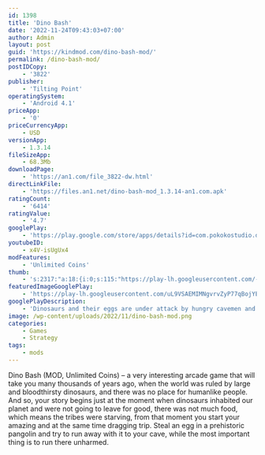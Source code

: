 ```yaml
---
id: 1398
title: 'Dino Bash'
date: '2022-11-24T09:43:03+07:00'
author: Admin
layout: post
guid: 'https://kindmod.com/dino-bash-mod/'
permalink: /dino-bash-mod/
postIDCopy:
    - '3822'
publisher:
    - 'Tilting Point'
operatingSystem:
    - 'Android 4.1'
priceApp:
    - '0'
priceCurrencyApp:
    - USD
versionApp:
    - 1.3.14
fileSizeApp:
    - 68.3Mb
downloadPage:
    - 'https://an1.com/file_3822-dw.html'
directLinkFile:
    - 'https://files.an1.net/dino-bash-mod_1.3.14-an1.com.apk'
ratingCount:
    - '6414'
ratingValue:
    - '4.7'
googlePlay:
    - 'https://play.google.com/store/apps/details?id=com.pokokostudio.dinobash'
youtubeID:
    - x4V-isUgUx4
modFeatures:
    - 'Unlimited Coins'
thumb:
    - 's:2317:"a:18:{i:0;s:115:"https://play-lh.googleusercontent.com/-bmyLaF2CegqfpwchgzUvt9bC4q-ERQlBOJ9zQ5CcHngW13WLFtWteh2VeI_WJwze-I=w526-h296";i:1;s:116:"https://play-lh.googleusercontent.com/Ae4Dtfw3_gGuDRMupnfVusosXATu3DwZlnldbyi162CppmnI_YeI-F_WpYlnJGZOJ4w6=w526-h296";i:2;s:115:"https://play-lh.googleusercontent.com/Kq_TGq-Xg2VtC6jr4UOjnL1MQ-kqEvsErLcmnDpdnogAeZRpfAgxkA7tRdBKGSc5Zrk=w526-h296";i:3;s:115:"https://play-lh.googleusercontent.com/jxm72S5-vcCOQ3CML2S20ZdHiFUipt7hIXVNdhAUFyM-HGmLQRkgeTz0aD9AGpvqH-I=w526-h296";i:4;s:115:"https://play-lh.googleusercontent.com/DdSCKjk1nrzFkikDr_BSidJ_d2p_W8ZVFRPIBI_UwzMYA5fYFdbEvHkhHnuE8qsqVLs=w526-h296";i:5;s:116:"https://play-lh.googleusercontent.com/0rHL8BEW7zpFOYGte2Ks70yXkVkFvadJRIPOIqj2-w5b6F8yAKz6e1j9_WQfIvjh5wk7=w526-h296";i:6;s:114:"https://play-lh.googleusercontent.com/mnRedwqBSRpS3sYKpjxK3x-wKlDNXrBC4oJuGCb9gMtLRo-B9igmED4b1Ea5z5rM1w=w526-h296";i:7;s:115:"https://play-lh.googleusercontent.com/CYLYjJik0XRAZBf-NpxYSv2kYJe4Bn9AKi8BSDay9nHE-qocj67L4y-DlvUwYwN5Eoo=w526-h296";i:8;s:114:"https://play-lh.googleusercontent.com/iBO-vsP24m7BLD77mrNsZ2AjnnxNmXBI-0ESzAof9c1TShWYUOPNBdaN1snltVWm2w=w526-h296";i:9;s:115:"https://play-lh.googleusercontent.com/c6UCp-60F1FXm3rv3NIOLfHjYOtBKJcLIuv6TigBpUnh0TNutzWkPGElwn_KnEmILrI=w526-h296";i:10;s:116:"https://play-lh.googleusercontent.com/W4BjM7Ob7OsKIG7THxTUsnlibWbD0O22WOyWLo8RDLJTKSNW7ekYGb8FhMZXiPk_Yb-W=w526-h296";i:11;s:115:"https://play-lh.googleusercontent.com/fSjh1lRAonlMcDj_t0oc--kD7MsKWiWHrV7p-0KA57AjcxevWn5xRC5GDQi5HeMRyag=w526-h296";i:12;s:115:"https://play-lh.googleusercontent.com/lxPh4NUDic6FtQfbk1EWafh-F9RZSo-cfFAve7Duao7RR_0Qa1k8xfLDUL1uBbZYAlg=w526-h296";i:13;s:115:"https://play-lh.googleusercontent.com/WVBeCR69Q-LNl624kRkvOaKq8M_TSBGQtXzc6ukeOUz072nb3g3G-f2v4GjLFcdQU-U=w526-h296";i:14;s:114:"https://play-lh.googleusercontent.com/IETCZV3cqadDlq6F63NQ_78vIxOYnB28uFjCl2sBaJE1Ksml_qYoxsvaAe3gTmpqzg=w526-h296";i:15;s:115:"https://play-lh.googleusercontent.com/8teLze42kS2KsvlTQF7noucfy5XNMtQ8KzVZbk-U9efDC99XAwLA-zU3o1Eommurfz4=w526-h296";i:16;s:114:"https://play-lh.googleusercontent.com/NcuWKG3Vd6FSA8lALZtO60n4Dvm4gYv06stUWesNmTJ7HO4u7bDZn_cyo0OX32RneQ=w526-h296";i:17;s:114:"https://play-lh.googleusercontent.com/OlW4aq-6UHRYLVa9DTRUwhe93olcYet1eHL9P_nD7WcrPnw3o2Ln5mxSLgOG4fkqKA=w526-h296";}";'
featuredImageGooglePlay:
    - 'https://play-lh.googleusercontent.com/uL9VSAEMIMNgvrvZyP77qBojYEhqlZVvVoaTnHomrnuScPwJ--5rzuZH9xbdrnb698Q'
googlePlayDescription:
    - 'Dinosaurs and their eggs are under attack by hungry cavemen and only you can save the dinos in this action-packed dinosaur defense game. Join the Jurassic battle!Lead the dinosaurs in a Jurassic tug-of-war battle against primitive humans to defend your dinosaur egg from their merciless appetite! Build ground defenses, deploy aerial attacks, and summon dinosaurs to avoid extinction!.A JURASSIC BATTLE FOR THE AGES.'
image: /wp-content/uploads/2022/11/dino-bash-mod.png
categories:
    - Games
    - Strategy
tags:
    - mods
---
```


Dino Bash (MOD, Unlimited Coins) – a very interesting arcade game that will take you many thousands of years ago, when the world was ruled by large and bloodthirsty dinosaurs, and there was no place for humanlike people. And so, your story begins just at the moment when dinosaurs inhabited our planet and were not going to leave for good, there was not much food, which means the tribes were starving, from that moment you start your amazing and at the same time dragging trip. Steal an egg in a prehistoric pangolin and try to run away with it to your cave, while the most important thing is to run there unharmed.